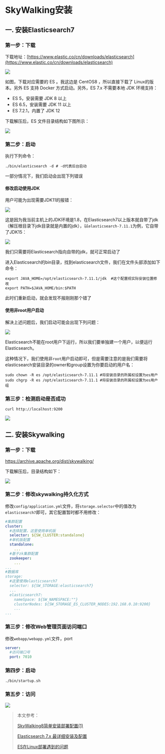 # SkyWalking安装



## 一. 安装Elasticsearch7

### 第一步：下载

下载地址：[https://www.elastic.co/cn/downloads/elasticsearch](https://www.elastic.co/cn/downloads/elasticsearch)

![](../images/1.png)

如图，下载对应需要的 ES 。我这边是 CentOS8 ，所以直接下载了 Linux的版本。另外 ES 支持 Docker 方式启动。另外，ES 7.x 不需要本地 JDK 环境支持：

- ES 5，安装需要 JDK 8 以上
- ES 6.5，安装需要 JDK 11 以上
- ES 7.2.1，内置了 JDK 12

下载解压后，ES 文件目录结构如下图所示：

![](../images/2.png)

### 第二步：启动

执行下列命令：

```shell
./bin/elasticsearch -d # -d代表后台启动
```

一部分情况下，我们启动会出现下列错误

#### 修改启动使用JDK

用户可能为出现需要JDK11的报错：

![](../images/3.png)

这是因为我当前主机上的JDK环境是1.8，在Elasticsearch7以上版本就自带了jdk（解压根目录下jdk目录就是内置的jdk），以`elasticsearch-7.11.1`为例，它自带了JDK15：

![](../images/4.png)

我们只需要将Elasticsearch指向自带的jdk，就可正常启动了

进入Elasticsearch的bin目录，找到elasticsearch文件，我们在文件头部添加如下命令：

```shell
export JAVA_HOME=/opt/elasticsearch-7.11.1/jdk  #这个配置视实际安装位置修改
export PATH=$JAVA_HOME/bin:$PATH
```

此时们重新启动，就会发现不报刚刚那个错了

#### 使用非root用户启动

解决上述问题后，我们启动可能会出现下列问题：

![](../images/5.png)

Elasticsearch不能在root用户下运行，所以我们要单独建一个用户，以便运行Elasticsearch。

这种情况下，我们使用非`root`用户启动即可，但是需要注意的是我们需要将elasticsearch安装目录的owner和group设置为你要启动的用户名：

```shell
sudo chown -R es /opt/elasticsearch-7.11.1 #将安装目录的所属权设置为es用户
sudo chgrp -R es /opt/elasticsearch-7.11.1 #将安装目录的所属权设置为es用户组
```

### 第三步：检测启动是否成功

```shell
curl http://localhost:9200
```

![](../images/6.png)

## 二. 安装Skywalking

### 第一步：下载

https://archive.apache.org/dist/skywalking/

下载解压后，目录结构如下：

![](../images/7.png)

### 第二步：修改skywalking持久化方式

修改`config/application.yml`文件，将`storage.selector`中的值改为`elasticsearch7`即可，其它配置暂时都不用修改：

```yaml
#集群配置
cluster:
  #选择配置，这里使用单机版
  selector: ${SW_CLUSTER:standalone}
  #单机版配置
  standalone:
    ...
  #基于zk集群配置
  zookeeper:
    ...
...
#数据库
storage:
  #这里使用elasticsearch7
  selector: ${SW_STORAGE:elasticsearch7}
  ...
  elasticsearch7:
    nameSpace: ${SW_NAMESPACE:""}
    clusterNodes: ${SW_STORAGE_ES_CLUSTER_NODES:192.168.0.10:9200}
    ...
...
```

### 第三步：修改Web管理页面访问端口

修改`webapp/webapp.yml`文件，port

```yml
server:
  #访问端口号
  port: 7010
```

### 第四步：启动

```shell
./bin/startup.sh
```

### 第五步：访问

![](../images/8.png)





> 本文参考：
>
> [SkyWalking8简单安装部署配置(1)](https://blog.csdn.net/lizz861109/article/details/107514354)
>
> [Elasticsearch 7.x 最详细安装及配置](https://juejin.cn/post/6844903920448323597)
>
> [ES在Linux部署遇到的问题](https://www.jianshu.com/p/9a6bfb01d284)

